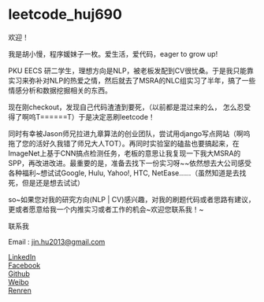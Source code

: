 leetcode_huj690
===============

欢迎！

我是胡小慢，程序媛妹子一枚。爱生活，爱代码，eager to grow up!

PKU EECS 研二学生，理想方向是NLP，被老板发配到CV很忧桑。于是我只能靠实习来弥补对NLP的热爱之情，然后就去了MSRA的NLC组实习了半年，搞了一些情感分析和数据挖掘相关的东西。

现在刚checkout，发现自己代码渣渣到要死，（以前都是混过来的么， 怎么忍受得了啊呜T======T）于是决定恶刷leetcode！

同时有幸被Jason师兄拉进九章算法的创业团队，尝试用django写点网站（啊呜拖了您的活好久我错了师兄大人TOT）。再同时实验室的磕盐也要搞起来，在ImageNet上基于CNN搞点检测任务，老板的意思让我复现一下我大MSRA的SPP，再改进改进。最重要的是，准备去找下一份实习呀~~依然想去大公司感受各种福利~想试试Google, Hulu, Yahoo!, HTC, NetEase……（虽然知道是去找死，但是还是想去试试）

so~如果您对我的研究方向(NLP | CV)感兴趣，对我的刷题代码或者思路有建议， 更或者愿意给我一个内推实习或者工作的机会~欢迎您联系我！~

 

联系我

Email : jin.hu2013@gmail.com

<a href = "cn.linkedin.com/in/hujin2013/">LinkedIn</a><br>
<a href = "facebook.com/huj690">Facebook</a><br>
<a href = "github.com/huj690">Github</a><br>
<a href = "weibo.com/huj690">Weibo</a><br>
<a href = "renren.com/huj690">Renren</a>
